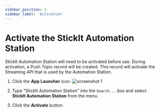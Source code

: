 ```yaml
---
sidebar_position: 3
sidebar_label: 'Activation'
---
```


# Activate the StickIt Automation Station

StickIt Automation Station will need to be activated before use. During activation, a Push Topic record will be created. This record will activate the Streaming API that is used by the Automation Station.

1. Click the **App Launcher** icon.
![screenshot 1](/img/app_launcher.png)

1. Type "StickIt Automation Station" into the `Search...` box and select **StickIt Automation Station** from the menu.

1. Click the **Activate** button.